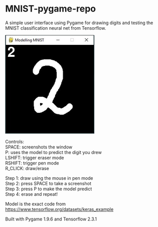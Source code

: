 # MNIST-pygame-repo

A simple user interface using Pygame for drawing digits and testing the MNIST classification neural net from Tensorflow.  

![Screenshot](sample.ss.jpg)

Controls:  
SPACE: screenshots the window   
P: uses the model to predict the digit you drew  
LSHIFT: trigger eraser mode  
RSHIFT: trigger pen mode  
R_CLICK: draw/erase

Step 1: draw using the mouse in pen mode  
Step 2: press SPACE to take a screenshot  
Step 3: press P to make the model predict  
Step 4: erase and repeat!  

Model is the exact code from https://www.tensorflow.org/datasets/keras_example  

Built with Pygame 1.9.6 and Tensorflow 2.3.1

